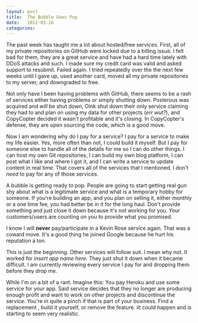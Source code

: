 ```yaml
---
layout: post
title:  The Bubble Goes Pop
date:   2012-03-16
categories:
---
```


The past week has taught me a lot about hosted/free services. First, all of my private repositories on GitHub were locked due to a billing issue. I felt bad for them, they are a great service and have had a hard time lately with DDoS attacks and such. I made sure my credit card was valid and asked support to resubmit. Failed again. I tried repeatedly over the the next few weeks until I gave up, used another card, moved all my private repositories to my server, and downgraded to free.

Not only have I been having problems with GitHub, there seems to be a rash of services either having problems or simply shutting down. Posterous was acquired and _will_ be shut down, Oink shut down their only service claiming they had to and plan on using my data for other projects (_err wut?_), and CopyCopter decided it wasn't profitable and it's closing. In CopyCopter's defense, they are open sourcing the code, which is a good move.

Now I am wondering why do I pay for a service? I pay for a service to make my life easier. Yes, more often than not, I could build it myself. But I pay for someone else to handle all of the details for me so I can do other things. I can host my own Git repositories, I can build my own blog platform, I can post what I like and where I got it, and I can write a service to update content in real time. That covers all of the services that I mentioned. I don't _need_ to pay for any of those services.

A bubble is getting ready to pop. People are going to start getting real gun shy about what is a legitimate service and what is a temporary hobby for someone. If you're building an app, and you plan on selling it, either monthly or a one time fee, you had better be in it for the long haul. Don't provide something and just close it down because it's not working for you. Your customers/users are counting on you to  provide what you promised.

I know I will __never__ pay/participate in a Kevin Rose service again. That was a coward move. It's a good thing he joined Google because he hurt his reputation a ton.

This is just the beginning. Other services will follow suit. I mean why not. It worked for _insert app name here_. They just shut it down when it became difficult. I am currently reviewing every service I pay for and dropping them before they drop me.

While I'm on a bit of a rant. Imagine this: You pay Heroku and use some service for your app. Said service decides that they no longer are producing enough profit and want to work on other projects and discontinue the service. You're in quite a pinch if that is part of your business. Find a replacement , build it yourself, or remove the feature. iit could happen and is starting to seem very realistic.
